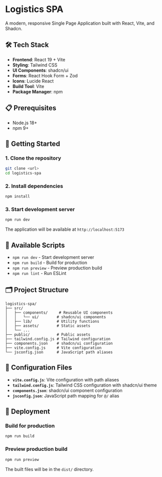 # Logistics SPA

A modern, responsive Single Page Application  built with React, Vite, and Shadcn.


## 🛠️ Tech Stack

- **Frontend**: React 19 + Vite
- **Styling**: Tailwind CSS
- **UI Components**: shadcn/ui
- **Forms**: React Hook Form + Zod
- **Icons**: Lucide React
- **Build Tool**: Vite
- **Package Manager**: npm

## 📋 Prerequisites

- Node.js 18+ 
- npm 9+

## 🚀 Getting Started

### 1. Clone the repository
```bash
git clone <url>
cd logistics-spa
```

### 2. Install dependencies
```bash
npm install
```

### 3. Start development server
```bash
npm run dev
```

The application will be available at `http://localhost:5173`

## 📜 Available Scripts

- `npm run dev` - Start development server
- `npm run build` - Build for production
- `npm run preview` - Preview production build
- `npm run lint` - Run ESLint


## 🗂️ Project Structure

```
logistics-spa/
├── src/
│   ├── components/     # Reusable UI components
│   │   └── ui/        # shadcn/ui components
│   ├── lib/           # Utility functions
│   ├── assets/        # Static assets
│   └── ...
├── public/            # Public assets
├── tailwind.config.js # Tailwind configuration
├── components.json    # shadcn/ui configuration
├── vite.config.js     # Vite configuration
└── jsconfig.json      # JavaScript path aliases
```

## 🔧 Configuration Files

- **`vite.config.js`**: Vite configuration with path aliases
- **`tailwind.config.js`**: Tailwind CSS configuration with shadcn/ui theme
- **`components.json`**: shadcn/ui component configuration
- **`jsconfig.json`**: JavaScript path mapping for `@/` alias

## 🚀 Deployment

### Build for production
```bash
npm run build
```

### Preview production build
```bash
npm run preview
```

The built files will be in the `dist/` directory.
